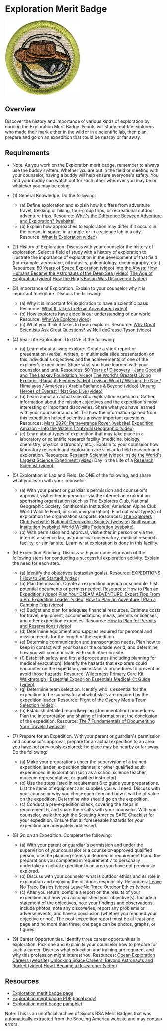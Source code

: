 

# Exploration Merit Badge

![Exploration Merit Badge](images/exploration-merit-badge.jpg)

## Overview



Discover the history and importance of various kinds of exploration by earning the Exploration Merit Badge. Scouts will study real-life explorers who made their mark either in the wild or in a scientific lab, then plan, prepare and go on an expedition that could be nearby or far away.

## Requirements

* Note: As you work on the Exploration merit badge, remember to always use the buddy system. Whether you are out in the field or meeting with your counselor, having a buddy will help ensure everyone's safety. You and your buddy can watch out for each other wherever you may be or whatever you may be doing.
* (1) General Knowledge. Do the following:
    * (a) Define exploration and explain how it differs from adventure travel, trekking or hiking, tour-group trips, or recreational outdoor adventure trips. Resource: [What's the Difference Between Adventure and Exploration? (website)](https://medium.com/@idee-explores/whats-the-difference-between-adventure-and-exploration-eb1a4628f925)
    * (b) Explain how approaches to exploration may differ if it occurs in the ocean, in space, in a jungle, or in a science lab in a city. Resource: [What Is Exploration (video)](https://www.youtube.com/watch?v=7u2QqMSjroQ)


* (2) History of Exploration. Discuss with your counselor the history of exploration.  Select a field of study with a history of exploration to illustrate the importance of exploration in the development of that field (for example, aerospace, oil industry, paleontology, oceanography, etc.). Resources:  [50 Years of Space Exploration (video)](https://youtu.be/Bj3n1BIq_5I?si=v6V_FbNTqTU5P4FF)  [Into the Abyss: How Humans Became the Astronauts of the Deep Sea (video)](https://youtu.be/-7xB6BT13nw?si=guCs4QMUPYQPiixG)  [The Age of Exploration (video)](https://www.youtube.com/watch?v=sGeXtUZQScc)  [How the Higgs Boson Was Discovered (video)](https://youtu.be/1XpCnCVfuYk?si=XrohO26RBxWr9Epg)
* (3) Importance of Exploration. Explain to your counselor why it is important to explore. Discuss the following:
    * (a) Why it is important for exploration to have a scientific basis Resource: [What It Takes to Be an Adventurer (video)](https://www.youtube.com/watch?v=aoq6jNBtNtw)
    * (b) How explorers have aided in our understanding of our world Resource: [Why We Explore (video)](https://www.youtube.com/watch?v=6_SRZiU9EuI)
    * (c) What you think it takes to be an explorer. Resource: [Why Great Scientists Ask Great Questions? w/ Neil deGrasse Tyson (video)](https://youtu.be/1B9q2eS78Tw?si=BM2e4T2u7pBcTTXq)


* (4) Real-Life Exploration. Do ONE of the following:
    * (a) Learn about a living explorer. Create a short report or presentation (verbal, written, or multimedia slide presentation) on this individual's objectives and the achievements of one of the explorer's expeditions. Share what you have learned with your counselor and unit. Resources: [50 Years of Discovery | Jane Goodall and The Leakey Foundation (video)](https://www.youtube.com/watch?v=I4ivrfIOKjw) [The World's Greatest Living Explorer | Ranulph Fiennes (video)](https://youtu.be/ePOa2OpRQ2g?si=uN7djyhK_Zylurjq) [Levison Wood / Walking the Nile / Himalayas / Americas / Arabia Badlands & Beyond (video)](https://youtu.be/MkOV5Ex6puA?si=aq81Mw_U2hC6LRnl) [Unsung Heroes of Everest | Nat Geo Live (video)](https://youtu.be/ihmfkdEcDyk?si=2aIG3YmL5YzTaVhC)
    * (b) Learn about an actual scientific exploration expedition. Gather information about the mission objectives and the expedition's most interesting or important discoveries. Share what you have learned with your counselor and unit. Tell how the information gained from this expedition helped scientists answer important questions. Resources: [Mars 2020: Perseverance Rover (website)](https://science.nasa.gov/mission/mars-2020-perseverance/) [Expedition Amazon - Into the Waters | National Geographic (video)](https://youtu.be/Tg27pdTvG4s?si=5MzaADOB_JRPdB2B)
    * (c) Learn about types of exploration that may take place in a laboratory or scientific research facility (medicine, biology, chemistry, physics, astronomy, etc.). Explain to your counselor how laboratory research and exploration are similar to field research and exploration. Resources: [Research Scientist (video)](https://www.youtube.com/watch?v=uRreC41dGz4) [Inside the World's Largest Science Experiment (video)](https://youtu.be/nrXhK3Gh5EE?si=xSgNbNGvMNmaBl22) Day in the Life of a [Research Scientist (video)](https://www.youtube.com/watch?v=uRreC41dGz4)


* (5) Exploration in Lab and Field. Do ONE of the following, and share what you learn with your counselor:
    * (a) With your parent or guardian's permission and counselor's approval, visit either in person or via the internet an exploration sponsoring organization (such as The Explorers Club, National Geographic Society, Smithsonian Institution, American Alpine Club, World Wildlife Fund, or similar organization). Find out what type(s) of exploration the organization supports. Resources: [The Explorers Club (website)](https://www.explorers.org/) [National Geographic Society (website)](https://www.nationalgeographic.org/society/) [Smithsonian Institution (website)](https://www.si.edu/) [World Wildlife Federation (website)](https://www.worldwildlife.org/)
    * (b) With permission and approval, visit either in person or via the internet a science lab, astronomical observatory, medical research facility, or similar site. Learn what exploration is done in this facility.


* (6) Expedition Planning. Discuss with your counselor each of the following steps for conducting a successful exploration activity. Explain the need for each step.
    * (a) Identify the objectives (establish goals). Resource: [EXPEDITIONS | How to Get Started! (video)](https://www.youtube.com/watch?v=80_ltIRYjd0)
    * (b) Plan the mission. Create an expedition agenda or schedule. List potential documents or permits needed. Resources: [How to Plan an Expedition (video)](https://www.youtube.com/watch?v=qcLKcFrnzlk&t=8s) [Plan Your DREAM ADVENTURE: Expert Tips From a Pro Expedition Leader (video)](https://youtu.be/WahqTpIFAhs?si=lGt65nOwLExTvtbJ) [How to Plan an Adventure | Plan a Camping Trip (video)](https://youtu.be/79WYqkiExZU?si=eSNcCQUrJ53JlcRL)
    * (c) Budget and plan for adequate financial resources. Estimate costs for travel, equipment, accommodations, meals, permits or licenses, and other expedition expenses. Resource: [How to Plan for Permits and Reservations (video)](https://youtu.be/nup-uvbAfuU?si=CeutkSlZvOuJ81hU)
    * (d) Determine equipment and supplies required for personal and mission needs for the length of the expedition.
    * (e) Determine communication and transportation needs. Plan how to keep in contact with your base or the outside world, and determine how you will communicate with each other on-site.
    * (f) Establish safety and first aid procedures (including planning for medical evacuation). Identify the hazards that explorers could encounter on the expedition, and establish procedures to prevent or avoid those hazards. Resource: [Wilderness Primary Care Kit Walkthrough | Essential Expedition Essentials Medical Kit Guide (video)](https://www.youtube.com/watch?v=A-pbC5aDBY0)
    * (g) Determine team selection. Identify who is essential for the expedition to be successful and what skills are required by the expedition leader. Resource: [Flight of the Osprey Media Team Selection (video)](https://youtu.be/pDJHtE3BB_c?si=W6oyFePTcGnXQSM1)
    * (h) Establish detailed recordkeeping (documentation) procedures. Plan the interpretation and sharing of information at the conclusion of the expedition. Resource: [The 7 Fundamentals of Documenting Your Travels (website)](https://matadornetwork.com/notebook/the-7-fundamentals-of-documenting-your-travels/)


* (7) Prepare for an Expedition. With your parent or guardian's permission and counselor's  approval, prepare for an actual expedition to an area you have not previously explored; the place may be nearby or far away. Do the following:
    * (a) Make your preparations under the supervision of a trained expedition leader, expedition planner, or other qualified adult experienced in exploration (such as a school science teacher, museum representative, or qualified instructor).
    * (b) Use the steps listed in requirement 6 to guide your preparations. List the items of equipment and supplies you will need. Discuss with your counselor why you chose each item and how it will be of value on the expedition. Determine who should go on the expedition.
    * (c) Conduct a pre-expedition check, covering the steps in requirement 6, and share the results with your counselor. With your counselor, walk through the Scouting America SAFE Checklist for your expedition. Ensure that all foreseeable hazards for your expedition are adequately addressed.


* (8) Go on an Expedition. Complete the following:
    * (a) With your parent or guardian's permission and under the supervision of your counselor or a counselor-approved qualified person, use the planning steps you learned in requirement 6 and the preparations you completed in requirement 7 to personally undertake an actual expedition to an area you have not previously explored.
    * (b) Discuss with your counselor what is outdoor ethics and its role in exploration and enjoying the outdoors responsibly. Resources: [Leave No Trace Basics (video)](https://www.youtube.com/watch?v=p_Hy1I7AG4c) [Leave No Trace Outdoor Ethics (video)](https://www.youtube.com/watch?v=jXO1uY0MvmQ)
    * (c) After you return, compile a report on the results of your expedition and how you accomplished your objective(s). Include a statement of the objectives, note your findings and observations, include photos, note any discoveries, report any problems or adverse events, and have a conclusion (whether you reached your objective or not). The post-expedition report must be at least one page and no more than three; one page can be photos, graphs, or figures.


* (9) Career Opportunities. Identify three career opportunities in exploration. Pick one and explain to your counselor how to prepare for such a career. Discuss what education and training are required, and why this profession  might interest you. Resources:  [Ocean Exploration Careers (website)](https://oceanexplorer.noaa.gov/careers/opportunities/)  [Unlocking Space Careers: Beyond Astronauts and Rocket (video)](https://youtu.be/ljlpqd1Mjjs?si=V3Yaz18BvlIVnDpQ)  [How I Became a Researcher (video)](https://youtu.be/vOhyZ8FYCmw?si=9XLnEqu1IJIin0CH)


## Resources

- [Exploration merit badge page](https://www.scouting.org/merit-badges/exploration/)
- [Exploration merit badge PDF](https://filestore.scouting.org/filestore/Merit_Badge_ReqandRes/Pamphlets/Exploration.pdf) ([local copy](files/exploration-merit-badge.pdf))
- [Exploration merit badge pamphlet](https://www.scoutshop.org/exploration-merit-badge-pamphlet-622522.html)

Note: This is an unofficial archive of Scouts BSA Merit Badges that was automatically extracted from the Scouting America website and may contain errors.